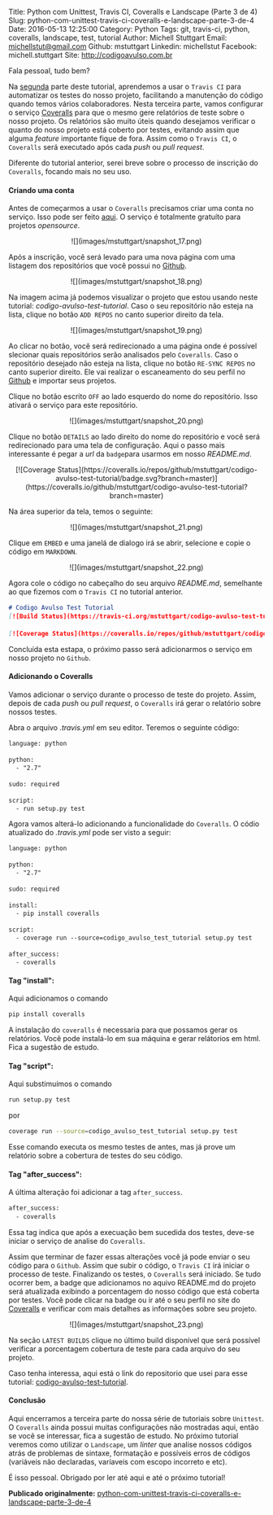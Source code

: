 Title: Python com Unittest, Travis CI, Coveralls e Landscape (Parte 3 de 4)
Slug: python-com-unittest-travis-ci-coveralls-e-landscape-parte-3-de-4
Date: 2016-05-13 12:25:00
Category: Python
Tags: git, travis-ci, python, coveralls, landscape, test, tutorial
Author: Michell Stuttgart
Email: michellstut@gmail.com
Github: mstuttgart
Linkedin: michellstut
Facebook: michell.stuttgart
Site: http://codigoavulso.com.br

Fala pessoal, tudo bem?

Na [segunda](python-com-unittest-travis-ci-coveralls-e-landscape-parte-2-de-4.html) parte deste tutorial, aprendemos a usar o `Travis CI` para automatizar os testes do nosso projeto, facilitando a manutenção do código quando temos vários colaboradores. Nesta terceira parte, vamos configurar o serviço [Coveralls](https://coveralls.io) para que o mesmo gere relatórios de teste sobre o nosso projeto. Os relatórios são muito úteis quando desejamos verificar o quanto do nosso projeto está coberto por testes, evitando assim que alguma *feature* importante fique de fora. Assim como o `Travis CI`, o `Coveralls` será executado após cada *push* ou *pull request*.

Diferente do tutorial anterior, serei breve sobre o processo de inscrição do `Coveralls`, focando mais no seu uso.

#### Criando uma conta

Antes de começarmos a usar o `Coveralls` precisamos criar uma conta no serviço. Isso pode ser feito [aqui](https://coveralls.io/). O serviço é totalmente gratuíto para projetos *opensource*.

<center>
![](images/mstuttgart/snapshot_17.png)
</center>

Após a inscrição, você será levado para uma nova página com uma listagem dos repositórios que você possui no [Github](https://github.com/).

<center>
![](images/mstuttgart/snapshot_18.png)
</center>

Na imagem acima já podemos visualizar o projeto que estou usando neste tutorial: *codigo-avulso-test-tutorial*. Caso o seu repositório não esteja na lista, clique no botão `ADD REPOS` no canto superior direito da tela.

<center>
![](images/mstuttgart/snapshot_19.png)
</center>

Ao clicar no botão, você será redirecionado a uma página onde é possível slecionar quais repositórios serão analisados pelo `Coveralls`. Caso o repositório desejado não esteja na lista, clique no botão `RE-SYNC REPOS` no canto superior direito. Ele vai realizar o escaneamento do seu perfil no [Github](https://github.com/) e importar seus projetos.

Clique no botão escrito `OFF` ao lado esquerdo do nome do repositório. Isso ativará o serviço para este repositório.

<center>
![](images/mstuttgart/snapshot_20.png)
</center>

Clique no botão `DETAILS` ao lado direito do nome do repositório e você será redirecionado para uma tela de configuração. Aqui o passo mais interessante é pegar a *url* da `badge`para usarmos em nosso *README.md*.

<center>
[![Coverage Status](https://coveralls.io/repos/github/mstuttgart/codigo-avulso-test-tutorial/badge.svg?branch=master)](https://coveralls.io/github/mstuttgart/codigo-avulso-test-tutorial?branch=master)
</center>

Na área superior da tela, temos o seguinte:

<center>
![](images/mstuttgart/snapshot_21.png)
</center>

Clique em `EMBED` e uma janelá de dialogo irá se abrir, selecione e copie o código em `MARKDOWN`.

<center>
![](images/mstuttgart/snapshot_22.png)
</center>

Agora cole o código no cabeçalho do seu arquivo *README.md*, semelhante ao que fizemos com o `Travis CI` no tutorial anterior.

```markdown
# Codigo Avulso Test Tutorial
[![Build Status](https://travis-ci.org/mstuttgart/codigo-avulso-test-tutorial.svg?branch=master)](https://travis-ci.org/mstuttgart/codigo-avulso-test-tutorial)

[![Coverage Status](https://coveralls.io/repos/github/mstuttgart/codigo-avulso-test-tutorial/badge.svg?branch=master)](https://coveralls.io/github/mstuttgart/codigo-avulso-test-tutorial?branch=master)

```
Concluída esta estapa, o próximo passo será adicionarmos o serviço em nosso projeto no `Github`.

#### Adicionando o Coveralls

Vamos adicionar o serviço durante o processo de teste do projeto. Assim, depois de cada *push* ou *pull request*, o `Coveralls` irá gerar o relatório sobre nossos testes.

Abra o arquivo *.travis.yml* em seu editor. Teremos o seguinte código:

```travis
language: python

python:
  - "2.7"

sudo: required

script:
  - run setup.py test

```
Agora vamos alterá-lo adicionando a funcionalidade do `Coveralls`. O códio atualizado do *.travis.yml* pode ser visto a seguir:

```travis
language: python

python:
  - "2.7"

sudo: required

install:
  - pip install coveralls

script:
  - coverage run --source=codigo_avulso_test_tutorial setup.py test

after_success:
  - coveralls

```

#### Tag "install":
Aqui adicionamos o comando

```bash
pip install coveralls
```

A instalação do `coveralls` é necessaria para que possamos gerar os relatórios. Você pode instalá-lo em sua máquina e gerar relátorios em html. Fica a sugestão de estudo.

#### Tag "script":
Aqui substimuímos o comando

```bash
run setup.py test
```
por

```bash
coverage run --source=codigo_avulso_test_tutorial setup.py test
```

Esse comando executa os mesmo testes de antes, mas já prove um relatório sobre a cobertura de testes do seu código.

#### Tag "after_success":
A última alteração foi adicionar a tag `after_success`.

```bash
after_success:
  - coveralls
```

Essa tag indica que após a execuação bem sucedida dos testes, deve-se iniciar o serviço de analise do `Coveralls`.

Assim que terminar de fazer essas alterações você já pode enviar o seu código para o `Github`. Assim que subir o código, o `Travis CI` irá iniciar o processo de teste.
Finalizando os testes, o `Coveralls` será iniciado. Se tudo ocorrer bem, a badge que adicionamos no aquivo README.md do projeto será atualizada exibindo a porcentagem do nosso código
que está coberta por testes. Você pode clicar na badge ou ir até o seu perfil no site do [Coveralls](https://coveralls.io) e verificar com mais detalhes as informações sobre seu projeto.

<center>
![](images/mstuttgart/snapshot_23.png)
</center>

Na seção `LATEST BUILDS` clique no último build disponível que será possível verificar a porcentagem cobertura de teste para cada arquivo do seu projeto.

Caso tenha interessa, aqui está o link do repositorio que usei para esse tutorial: [codigo-avulso-test-tutorial](https://github.com/mstuttgart/codigo-avulso-test-tutorial).

#### Conclusão

Aqui encerramos a terceira parte do nossa série de tutoriais sobre `Unittest`. O `Coveralls` ainda possui muitas configurações não mostradas aqui, então se você se interessar, fica a sugestão de estudo. No próximo tutorial veremos como utilizar o `Landscape`, um *linter* que analise nossos códigos atrás de problemas de sintaxe, formatação e possíveis erros de códigos (variáveis não declaradas, varíaveis com escopo incorreto e etc).

É isso pessoal. Obrigado por ler até aqui e até o próximo tutorial!

**Publicado originalmente:** [python-com-unittest-travis-ci-coveralls-e-landscape-parte-3-de-4](http://codigoavulso.com.br/python-com-unittest-travis-ci-coveralls-e-landscape-parte-3-de-4.html)
